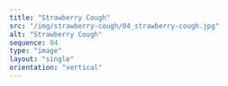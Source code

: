 ```yaml
---
title: "Strawberry Cough"
src: "/img/strawberry-cough/04_strawberry-cough.jpg"
alt: "Strawberry Cough"
sequence: 04
type: "image"
layout: "single"
orientation: "vertical"
---
```

